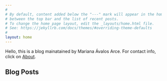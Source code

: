 ```yaml
---
#
# By default, content added below the "---" mark will appear in the home page
# between the top bar and the list of recent posts.
# To change the home page layout, edit the _layouts/home.html file.
# See: https://jekyllrb.com/docs/themes/#overriding-theme-defaults
#
layout: home
---
```


Hello, this is a blog mainatained by Mariana Ávalos Arce. For contact info, click on [About](https://the-other-mariana.github.io/about/).

## Blog Posts